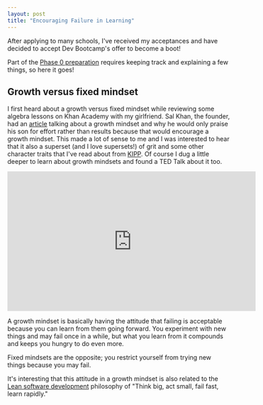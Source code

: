 ```yaml
---
layout: post
title: "Encouraging Failure in Learning"
---
```


After applying to many schools, I've received my acceptances and have decided to accept Dev Bootcamp's offer to become a boot!

Part of the [Phase 0 preparation](https://github.com/Devbootcamp/phase-0-handbook/blob/master/phase-0-prerequisites.md) requires keeping track and explaining a few things, so here it goes!

## Growth versus fixed mindset

I first heard about a growth versus fixed mindset while reviewing some algebra lessons on Khan Academy with my girlfriend. Sal Khan, the founder, had an [article](http://www.huffingtonpost.com/salman-khan/the-learning-myth-why-ill_b_5691681.html) talking about a growth mindset and why he would only praise his son for effort rather than results because that would encourage a growth mindset. This made a lot of sense to me and I was interested to hear that it also a superset (and I love supersets!) of grit and some other character traits that I've read about from [KIPP](http://www.kipp.org/our-approach/character). Of course I dug a little deeper to learn about growth mindsets and found a TED Talk about it too.

<iframe width="560" height="315" src="https://www.youtube.com/embed/Yn966v5INaI" frameborder="0" allowfullscreen></iframe>

A growth mindset is basically having the attitude that failing is acceptable because you can learn from them going forward. You experiment with new things and may fail once in a while, but what you learn from it compounds and keeps you hungry to do even more.

Fixed mindsets are the opposite; you restrict yourself from trying new things because you may fail.

It's interesting that this attitude in a growth mindset is also related to the [Lean software development](https://en.wikipedia.org/wiki/Lean_software_development) philosophy of "Think big, act small, fail fast, learn rapidly."
